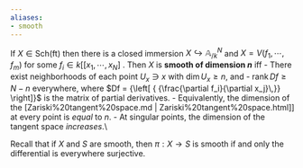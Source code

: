 ```yaml
---
aliases:
- smooth
---
```















If $X\in {\mathsf{Sch}}({\mathrm{ft}})$ then there is a closed immersion $X\hookrightarrow{\mathbb{A}}^N_{/k}$ and $X = V(f_1, \cdots, f_m)$ for some $f_i\in k[[x_1, \cdots, x_{N}]$ . Then $X$ is **smooth of dimension $n$** iff - There exist neighborhoods of each point $U_x\ni x$ with $\dim U_x \geq n$, and - $\operatorname{rank}Df \geq N-n$ everywhere, where $Df = {\left[ { {\frac{\partial f_i}{\partial x_j}\,}} \right]}$ is the matrix of partial derivatives. - Equivalently, the dimension of the [Zariski%20tangent%20space.md | Zariski%20tangent%20space.html]] at every point is *equal* to $n$. - At singular points, the dimension of the tangent space *increases*.\

Recall that if $X$ and $S$ are smooth, then $\pi : X \to S$ is smooth if and only the differential is everywhere surjective.

